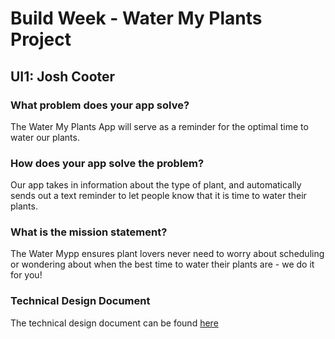 # Build Week - Water My Plants Project  
## UI1: Josh Cooter  

### What problem does your app solve?  
The Water My Plants App will serve as a reminder for the optimal time to water our plants.  

### How does your app solve the problem?  
Our app takes in information about the type of plant, and automatically sends out a text reminder to let people know that it is time to water their plants.  

### What is the mission statement?  
The Water Mypp ensures plant lovers never need to worry about scheduling or wondering about when the best time to water their plants are - we do it for you!  

### Technical Design Document  
The technical design document can be found [here](https://docs.google.com/document/d/1FAyLaWWjvthPrlgIjr8PdfB98Gg199KdGMB_t9B6cFE/edit)